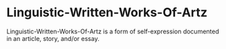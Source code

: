 # Linguistic-Written-Works-Of-Artz
Linguistic-Written-Works-Of-Artz is a form of self-expression documented in an article, story, and/or essay. 
